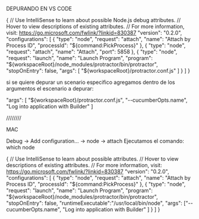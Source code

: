 DEPURANDO EN VS CODE

{
    // Use IntelliSense to learn about possible Node.js debug attributes.
    // Hover to view descriptions of existing attributes.
    // For more information, visit: https://go.microsoft.com/fwlink/?linkid=830387
    "version": "0.2.0",
    "configurations": [
        {
            "type": "node",
            "request": "attach",
            "name": "Attach by Process ID",
            "processId": "${command:PickProcess}"
        },
        {
            "type": "node",
            "request": "attach",
            "name": "Attach",
            "port": 5858
        },
        {
            "type": "node",
            "request": "launch",
            "name": "Launch Program",
            "program": "${workspaceRoot}/node_modules/protractor/bin/protractor",
            "stopOnEntry": false,
            "args": [
                "${workspaceRoot}/protractor.conf.js"
            ]
        }
    ]
}

si se quiere depurar un scenario especifico agregamos dentro de los argumentos el escenario
a depurar:


"args": [
"${workspaceRoot}/protractor.conf.js",
"--cucumberOpts.name",
"Log into application with Builder"
]


////////

MAC

Debug -> Add configuration... -> node -> attach
Ejecutamos el comando: which node

{
    // Use IntelliSense to learn about possible attributes.
    // Hover to view descriptions of existing attributes.
    // For more information, visit: https://go.microsoft.com/fwlink/?linkid=830387
    "version": "0.2.0",
    "configurations": [
        {
            "type": "node",
            "request": "attach",
            "name": "Attach by Process ID",
            "processId": "${command:PickProcess}"
        },
        {
            "type": "node",
            "request": "launch",
            "name": "Launch Program",
            "program": "${workspaceRoot}/node_modules/protractor/bin/protractor",
            "stopOnEntry": false,
            "runtimeExecutable":"/usr/local/bin/node",
            "args": ["--cucumberOpts.name",
            "Log into application with Builder"
            ]
        }
    ]
}